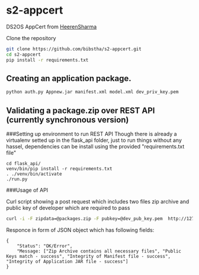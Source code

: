 s2-appcert
==========

DS2OS AppCert from [HeerenSharma](https://github.com/heerensharma) 

Clone the repository

```bash
git clone https://github.com/bibstha/s2-appcert.git
cd s2-appcert
pip install -r requirements.txt
```
    
## Creating an application package.

```bash
python auth.py Appnew.jar manifest.xml model.xml dev_priv_key.pem
```

## Validating a package.zip over REST API (currently synchronous version)


###Setting up environment to run REST API
Though there is already a virtualenv setted up in the flask_api folder,
just to run things without any hassel, dependencies can be install using the provided "requirements.txt file"

```command
cd flask_api/
venv/bin/pip install -r requirements.txt
. ./venv/bin/activate
./run.py

```

###Usage of API

Curl script showing a post request which includes two files zip archive and public key of developer which 
are required to pass

```bash
curl -i -F zipdata=@packages.zip -F pubkey=@dev_pub_key.pem  http://127.0.0.1:5000/check
```

Responce in form of JSON object which has following fields:

```code
{
    "Status": "OK/Error", 
    "Message: ["Zip Archive contains all necessary files", "Public Keys match - success", "Integrity of Manifest file - success", "Integrity of Application JAR file - success"]
}
```


